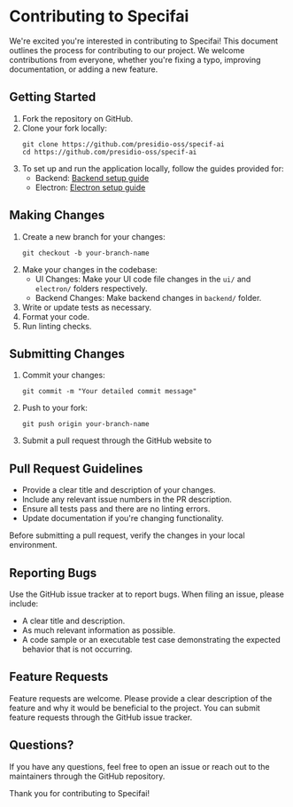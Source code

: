 # Contributing to Specifai

We're excited you're interested in contributing to Specifai! This document outlines the process for contributing to our project. We welcome contributions from everyone, whether you're fixing a typo, improving documentation, or adding a new feature.

## Getting Started

1. Fork the repository on GitHub.
2. Clone your fork locally:
   ```
   git clone https://github.com/presidio-oss/specif-ai
   cd https://github.com/presidio-oss/specif-ai
   ```
3. To set up and run the application locally, follow the guides provided for:
   - Backend: [Backend setup guide](./backend/README.md)
   - Electron: [Electron setup guide](./electron/README.md)
   
## Making Changes

1. Create a new branch for your changes:
   ```
   git checkout -b your-branch-name
   ```
2. Make your changes in the codebase:
   - UI Changes: Make your UI code file changes in the `ui/` and `electron/` folders respectively.
   - Backend Changes: Make backend changes in `backend/` folder.
3. Write or update tests as necessary.
4. Format your code.
5. Run linting checks.

## Submitting Changes

1. Commit your changes:
   ```
   git commit -m "Your detailed commit message"
   ```
2. Push to your fork:
   ```
   git push origin your-branch-name
   ```
3. Submit a pull request through the GitHub website to <github url>

## Pull Request Guidelines

- Provide a clear title and description of your changes.
- Include any relevant issue numbers in the PR description.
- Ensure all tests pass and there are no linting errors.
- Update documentation if you're changing functionality.

Before submitting a pull request, verify the changes in your local environment.

## Reporting Bugs

Use the GitHub issue tracker at <github url> to report bugs. When filing an issue, please include:

- A clear title and description.
- As much relevant information as possible.
- A code sample or an executable test case demonstrating the expected behavior that is not occurring.

## Feature Requests

Feature requests are welcome. Please provide a clear description of the feature and why it would be beneficial to the project. You can submit feature requests through the GitHub issue tracker.

## Questions?

If you have any questions, feel free to open an issue or reach out to the maintainers through the GitHub repository.

Thank you for contributing to Specifai!
